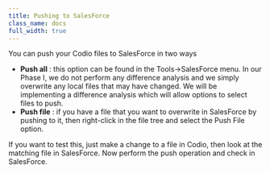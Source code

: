 ```yaml
---
title: Pushing to SalesForce
class_name: docs
full_width: true
---
```


You can push your Codio files to SalesForce in two ways

- **Push all** : this option can be found in the Tools->SalesForce menu. In our Phase I, we do not perform any difference analysis and we simply overwrite any local files that may have changed. We will be implementing a difference analysis which will allow options to select files to push.
- **Push file** : if you have a file that you want to overwrite in SalesForce by pushing to it, then right-click in the file tree and select the Push File option.

If you want to test this, just make a change to a file in Codio, then look at the matching file in SalesForce. Now perform the push operation and check in SalesForce.

